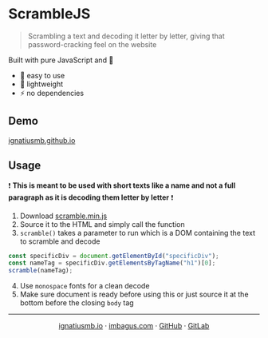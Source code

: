 # ScrambleJS
> Scrambling a text and decoding it letter by letter, giving that password-cracking feel on the website

Built with pure JavaScript and :yellow_heart:
- :tada: easy to use
- :balloon: lightweight
- :zap: no dependencies

## Demo
[ignatiusmb.github.io](https://ignatiusmb.github.io)

## Usage
:heavy_exclamation_mark: **This is meant to be used with short texts like a name and not a full paragraph as it is decoding them letter by letter** :heavy_exclamation_mark:
1. Download [scramble.min.js](https://github.com/ignatiusmb/scramblejs/releases/latest)
2. Source it to the HTML and simply call the function
3. `scramble()` takes a parameter to run which is a DOM containing the text to scramble and decode
```javascript
const specificDiv = document.getElementById("specificDiv");
const nameTag = specificDiv.getElementsByTagName("h1")[0];
scramble(nameTag);
```
4. Use `monospace` fonts for a clean decode
5. Make sure document is ready before using this or just source it at the bottom before the closing `body` tag

---
<p align="center">
  <a href="https://ignatiusmb.github.io">ignatiusmb.io</a>
  &middot;
  <a href="www.imbagus.com">imbagus.com</a>
  &middot;
  <a href="https://github.com/ignatiusmb">GitHub</a>
  &middot;
  <a href="https://gitlab.com/ignatiusmb">GitLab</a>
</p>
